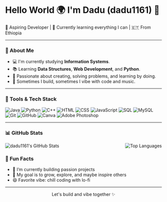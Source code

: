 <h1 align="left">Hello World 🌍 I'm Dadu (dadu1161) 👋</h1>

<p align="left">
  🚀 Aspiring Developer | 🌱 Currently learning everything I can | 🇪🇹 From Ethiopia
</p>

---

### 🔧 About Me

- 💻 I'm currently studying **Information Systems**.
- 📚 Learning **Data Structures**, **Web Development**, and **Python**.
- 🧠 Passionate about creating, solving problems, and learning by doing.
- 🧩 Sometimes I build, sometimes I vibe with code and music.

---

### 💼 Tools & Tech Stack
![Java](https://img.shields.io/badge/Java-ED8B00?style=flat-square&logo=java&logoColor=white&scale=4)
![Python](https://img.shields.io/badge/Python-306998?style=flat-square&logo=python&logoColor=white&scale=4)
![C++](https://img.shields.io/badge/C++-00599C?style=flat-square&logo=c%2B%2B&logoColor=white&scale=4)
![HTML](https://img.shields.io/badge/HTML5-e34c26?style=flat-square&logo=html5&logoColor=white&scale=2)
![CSS](https://img.shields.io/badge/CSS3-1572B6?style=flat-square&logo=css3&logoColor=white&scale=2)
![JavaScript](https://img.shields.io/badge/JavaScript-F7DF1E?style=flat-square&logo=javascript&logoColor=black&scale=2)
![SQL](https://img.shields.io/badge/SQL-4479A1?style=flat-square&logo=postgresql&logoColor=white&scale=2)
![MySQL](https://img.shields.io/badge/MySQL-005C84?style=flat-square&logo=mysql&logoColor=white&scale=2)
![Git](https://img.shields.io/badge/Git-F05032?style=flat-square&logo=git&logoColor=white&scale=2)
![GitHub](https://img.shields.io/badge/GitHub-181717?style=flat-square&logo=github&scale=2)
![Canva](https://img.shields.io/badge/Canva-00C4CC?style=flat-square&logo=canva&logoColor=white&scale=2)
![Adobe Photoshop](https://img.shields.io/badge/Adobe%20Photoshop-31A8FF?style=flat-square&logo=adobe-photoshop&logoColor=white&scale=2)


---

### 📊 GitHub Stats
<div style="display: flex; justify-content: space-between; align-items: center;">
  <img src="https://github-readme-stats.vercel.app/api?username=dadu1161&show_icons=true&theme=radical" alt="dadu1161's GitHub Stats" style="max-width: 48%;" />
  
  <img src="https://github-readme-stats.vercel.app/api/top-langs/?username=dadu1161&layout=compact&theme=radical" alt="Top Languages" style="max-width: 48%;" />
</div>



### 🧠 Fun Facts

- 🔭 I’m currently building passion projects
- 🎯 My goal is to grow, explore, and maybe inspire others
- 😄 Favorite vibe: chill coding with lo-fi

---

<p align="center">
  Let's build and vibe together ✨
</p>
